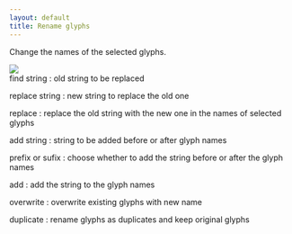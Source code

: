 ```yaml
---
layout: default
title: Rename glyphs
---
```


Change the names of the selected glyphs.

<div class='container'>

<div class='screenshot'>
  <img src='images/glyphs/namesChange.png' />
</div>

<div class='captions' markdown='1'>
find string
: old string to be replaced

replace string
: new string to replace the old one

replace
: replace the old string with the new one in the names of selected glyphs

add string
: string to be added before or after glyph names

prefix or sufix
: choose whether to add the string before or after the glyph names

add
: add the string to the glyph names

overwrite
: overwrite existing glyphs with new name

duplicate
: rename glyphs as duplicates and keep original glyphs
</div>

</div>